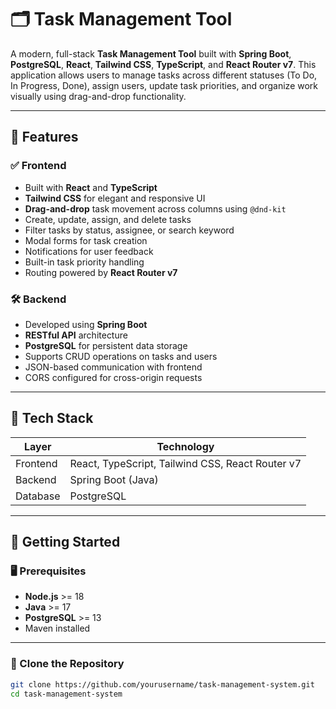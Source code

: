 # 🗂️ Task Management Tool

A modern, full-stack **Task Management Tool** built with **Spring Boot**, **PostgreSQL**, **React**, **Tailwind CSS**, **TypeScript**, and **React Router v7**. This application allows users to manage tasks across different statuses (To Do, In Progress, Done), assign users, update task priorities, and organize work visually using drag-and-drop functionality.

---

## 📌 Features

### ✅ Frontend
- Built with **React** and **TypeScript**
- **Tailwind CSS** for elegant and responsive UI
- **Drag-and-drop** task movement across columns using `@dnd-kit`
- Create, update, assign, and delete tasks
- Filter tasks by status, assignee, or search keyword
- Modal forms for task creation
- Notifications for user feedback
- Built-in task priority handling
- Routing powered by **React Router v7**

### 🛠 Backend
- Developed using **Spring Boot**
- **RESTful API** architecture
- **PostgreSQL** for persistent data storage
- Supports CRUD operations on tasks and users
- JSON-based communication with frontend
- CORS configured for cross-origin requests

---

## 🧩 Tech Stack

| Layer         | Technology                   |
|---------------|------------------------------|
| Frontend      | React, TypeScript, Tailwind CSS, React Router v7 |
| Backend       | Spring Boot (Java)           |
| Database      | PostgreSQL                   |

---

## 🚀 Getting Started

### 🖥️ Prerequisites
- **Node.js** >= 18
- **Java** >= 17
- **PostgreSQL** >= 13
- Maven installed

---

### 📁 Clone the Repository

```bash
git clone https://github.com/yourusername/task-management-system.git
cd task-management-system
